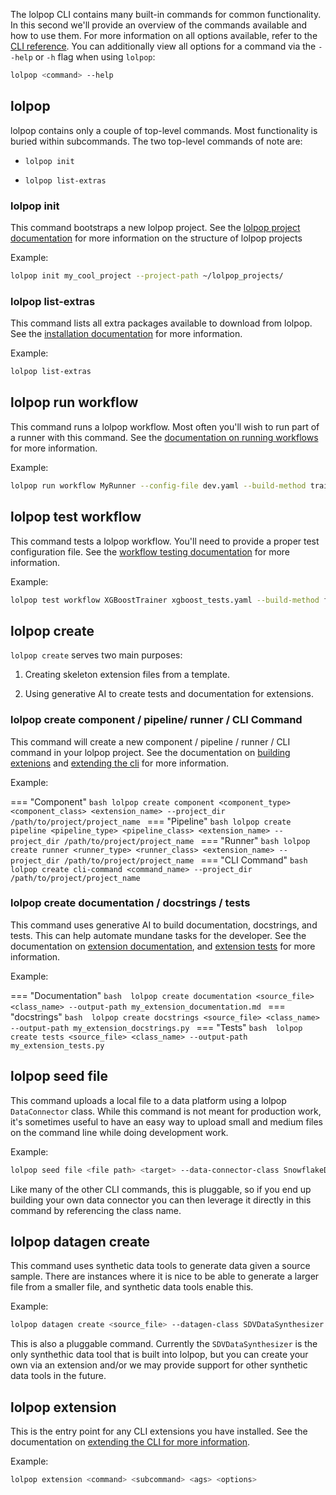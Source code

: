 The lolpop CLI contains many built-in commands for common functionality. In this second we'll provide an overview of the commands available and how to use them. For more information on all options available, refer to the [CLI reference](cli_reference.md). You can additionally view all options for a command via the `--help` or `-h` flag when using `lolpop`: 

```bash
lolpop <command> --help
``` 

## lolpop 

lolpop contains only a couple of top-level commands. Most functionality is buried within subcommands. The two top-level commands of note are: 

- `lolpop init` 

- `lolpop list-extras`

### lolpop init 

This command bootstraps a new lolpop project. See the [lolpop project documentation](lolpop_projects.md) for more information on the structure of lolpop projects

Example: 
```bash
lolpop init my_cool_project --project-path ~/lolpop_projects/
```

### lolpop list-extras

This command lists all extra packages available to download from lolpop. See the [installation documentation](installation.md) for more information.

Example: 
```bash
lolpop list-extras
```

## lolpop run workflow

This command runs a lolpop workflow. Most often you'll wish to run part of a runner with this command. See the [documentation on running workflows](running_workflows.md#executing-workflows) for more information. 

Example: 
```bash
lolpop run workflow MyRunner --config-file dev.yaml --build-method train_model --build-kwargs "{...}"
```

## lolpop test workflow

This command tests a lolpop workflow. You'll need to provide a proper test configuration file. See the [workflow testing documentation](testing_workflows.md) for more information.  

Example: 
```bash
lolpop test workflow XGBoostTrainer xgboost_tests.yaml --build-method fit --build-kwargs "{...}"
```

## lolpop create 

`lolpop create` serves two main purposes: 

1. Creating skeleton extension files from a template. 

2. Using generative AI to create tests and documentation for extensions. 

### lolpop create component / pipeline/ runner / CLI Command

This command will create a new component / pipeline / runner / CLI command in your lolpop project. See the documentation on [building extenions](building_extensions.md) and [extending the cli](extending_cli.md) for more information. 

Example: 

=== "Component"
    ```bash
    lolpop create component <component_type> <component_class> <extension_name> --project_dir /path/to/project/project_name
    ```
=== "Pipeline" 
    ```bash
    lolpop create pipeline <pipeline_type> <pipeline_class> <extension_name> --project_dir /path/to/project/project_name
    ```
=== "Runner" 
    ```bash
    lolpop create runner <runner_type> <runner_class> <extension_name> --project_dir /path/to/project/project_name
    ```
=== "CLI Command" 
    ```bash
    lolpop create cli-command <command_name> --project_dir /path/to/project/project_name
    ```

### lolpop create documentation / docstrings / tests 

This command uses generative AI to build documentation, docstrings, and tests. This can help automate mundane tasks for the developer. See the documentation on  [extension documentation](writing_extension_documentation.md), and [extension tests](writing_extension_tests.md) for more information. 

Example: 

=== "Documentation" 
    ```bash 
    lolpop create documentation <source_file> <class_name> --output-path my_extension_documentation.md
    ```
=== "docstrings" 
    ```bash 
    lolpop create docstrings <source_file> <class_name> --output-path my_extension_docstrings.py
    ```
=== "Tests" 
    ```bash 
    lolpop create tests <source_file> <class_name> --output-path my_extension_tests.py
    ```

## lolpop seed file 

This command uploads a local file to a data platform using a lolpop `DataConnector` class. While this command is not meant for production work, it's sometimes useful to have an easy way to upload small and medium files on the command line while doing development work. 

Example: 
```bash 
lolpop seed file <file path> <target> --data-connector-class SnowflakeDataConnector --kwargs "{...}"
``` 

Like many of the other CLI commands, this is pluggable, so if you end up building your own data connector you can then leverage it directly in this command by referencing the class name. 

## lolpop datagen create 

This command uses synthetic data tools to generate data given a source sample. There are instances where it is nice to be able to generate a larger file from a smaller file, and synthetic data tools enable this. 

Example: 
```bash
lolpop datagen create <source_file> --datagen-class SDVDataSynthesizer -output-path /path/to/new/data.csv
```
This is also a pluggable command. Currently the `SDVDataSynthesizer` is the only synthethic data tool that is built into lolpop, but you can create your own via an extension and/or we may provide support for other synthetic data tools in the future. 

## lolpop extension

This is the entry point for any CLI extensions you have installed. See the documentation on [extending the CLI for more information](extending_cli.md).

Example: 
```bash
lolpop extension <command> <subcommand> <ags> <options>
```
